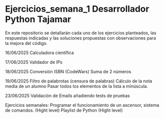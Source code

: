 # Ejercicios_semana_1 Desarrollador Python Tajamar
En este repositorio se detallarán cada uno de los ejercicios planteados, las respuestas indicadas y las soluciones propuestas con observaciones para la mejora del código.

16/06/2025
Calculadora científica

17/06/2025
Validador de IPs

18/06/2025
Conversión ISBN (CodeWars)
Suma de 2 números

19/06/2025
Filtro de palabrotas (censura de palabras)
Cálculo de la nota media de un alumno
Pasar todos los elementos de la lista a minúscula.

23/06/2025
Validación de Emails añadiendo tests de pruebas

Ejercicios semanales:
Programar el funcionamiento de un ascensor, sistema de comandos. (Hight level)
Playlist de Python (Hight level)
